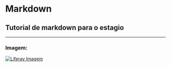 # Markdown

## Tutorial de markdown para o estagio
--------------------------------------

### Imagem:
[![Liferay Imagem](/img/open_graph_image.png)](https://www.liferay.com)
